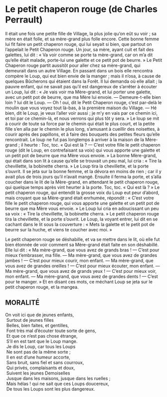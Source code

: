 # Le petit chaperon rouge (de Charles Perrault)

Il était une fois une petite fille de Village, la plus jolie qu’on eût su voir ; sa mère en était folle, et sa mère-grand plus folle encore. Cette bonne femme lui fit faire un petit chaperon rouge, qui lui seyait si bien, que partout on l’appelait le Petit Chaperon rouge.
Un jour, sa mère, ayant cuit et fait des galettes, lui dit : « Va voir comme se porte ta mère-grand, car on m’a dit qu’elle était malade, porte-lui une galette et ce petit pot de beurre. » Le Petit Chaperon rouge partit aussitôt pour aller chez sa mère-grand, qui demeurait dans un autre Village. En passant dans un bois elle rencontra compère le Loup, qui eut bien envie de la manger ; mais il n’osa, à cause de quelques Bûcherons qui étaient dans la Forêt. Il lui demanda où elle allait ; la pauvre enfant, qui ne savait pas qu’il est dangereux de s’arrêter à écouter un Loup, lui dit : « Je vais voir ma Mère-grand, et lui porter une galette, avec un petit pot de beurre, que ma Mère lui envoie. — Demeure-t-elle bien loin ? lui dit le Loup. — Oh ! oui, dit le Petit Chaperon rouge, c’est par-delà le moulin que vous voyez tout là-bas, à la première maison du Village. — Hé bien, dit le Loup, je veux l’aller voir aussi ; je m’y en vais par ce chemin ici, et toi par ce chemin-là, et nous verrons qui plus tôt y sera. »
Le loup se mit à courir de toute sa force par le chemin qui était le plus court, et la petite fille s’en alla par le chemin le plus long, s’amusant à cueillir des noisettes, à courir après des papillons, et à faire des bouquets des petites fleurs qu’elle rencontrait. Le loup ne fut pas longtemps à arriver à la maison de la Mère-grand ; il heurte : Toc, toc.
« Qui est là ? — C’est votre fille le petit chaperon rouge (dit le Loup, en contrefaisant sa voix) qui vous apporte une galette et un petit pot de beurre que ma Mère vous envoie. » La bonne Mère-grand, qui était dans son lit à cause qu’elle se trouvait un peu mal, lui cria : « Tire la chevillette, la bobinette cherra. » Le Loup tira la chevillette, et la porte s’ouvrit. Il se jeta sur la bonne femme, et la dévora en moins de rien ; car il y avait plus de trois jours qu’il n’avait mangé. Ensuite il ferma la porte, et s’alla coucher dans le lit de la Mère-grand, en attendant le petit chaperon rouge, qui quelque temps après vint heurter à la porte. Toc, toc.
« Qui est là ? » Le petit chaperon rouge, qui entendit la grosse voix du Loup eut peur d’abord, mais croyant que sa Mère-grand était enrhumée, répondit : « C’est votre fille le petit chaperon rouge, qui vous apporte une galette et un petit pot de beurre que ma Mère vous envoie. » Le Loup lui cria en adoucissant un peu sa voix : « Tire la chevillette, la bobinette cherra. » Le petit chaperon rouge tira la chevillette, et la porte s’ouvrit. Le Loup, la voyant entrer, lui dit en se cachant dans le lit sous la couverture : « Mets la galette et le petit pot de beurre sur la huche, et viens te coucher avec moi. »

Le petit chaperon rouge se déshabille, et va se mettre dans le lit, où elle fut bien étonnée de voir comment sa Mère-grand était faite en son déshabillé. Elle lui dit : « Ma mère-grand, que vous avez de grands bras ! — C’est pour mieux t’embrasser, ma fille. — Ma mère-grand, que vous avez de grandes jambes ! — C’est pour mieux courir, mon enfant. — Ma mère-grand, que vous avez de grandes oreilles ! — C’est pour mieux écouter, mon enfant. — Ma mère-grand, que vous avez de grands yeux ! — C’est pour mieux voir, mon enfant. — Ma mère-grand, que vous avez de grandes dents ! — C’est pour te manger. » Et en disant ces mots, ce méchant Loup se jeta sur le petit chaperon rouge, et la mangea.


## MORALITÉ

On voit ici que de jeunes enfants,<br /> Surtout de jeunes filles<br /> Belles, bien faites, et gentilles,<br /> Font très mal d’écouter toute sorte de gens,<br /> Et que ce n’est pas chose étrange,<br /> S’il en est tant que le Loup mange.<br /> Je dis le Loup, car tous les Loups<br /> Ne sont pas de la même sorte ;<br /> Il en est d’une humeur accorte,<br /> Sans bruit, sans fiel et sans courroux,<br /> Qui privés, complaisants et doux,<br /> Suivent les jeunes Demoiselles<br /> Jusque dans les maisons, jusque dans les ruelles ;<br /> Mais hélas ! qui ne sait que ces Loups doucereux,<br /> De tous les Loups sont les plus dangereux.

